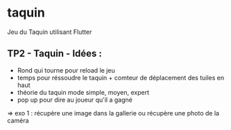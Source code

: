 # taquin
Jeu du Taquin utilisant Flutter








## TP2 - Taquin - Idées : 

- Rond qui tourne pour reload le jeu 
- temps pour réssoudre le taquin + comteur de déplacement des tuiles en haut
- théorie du taquin mode simple, moyen, expert 
- pop up pour dire au joueur qu'il a gagné 




=> exo 1 : récupère une image dans la gallerie ou récupère une photo de la caméra





